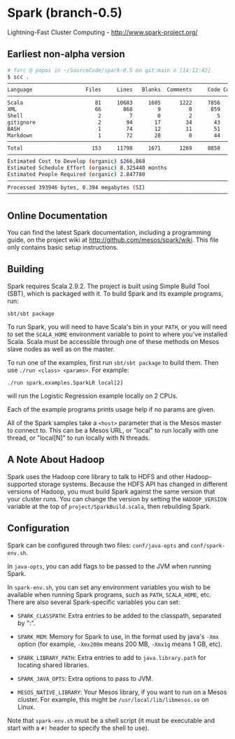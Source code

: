 # Spark (branch-0.5)

Lightning-Fast Cluster Computing - <http://www.spark-project.org/>

## Earliest non-alpha version 
```bash
# fxrc @ popos in ~/SourceCode/spark-0.5 on git:main o [14:12:42] 
$ scc .
───────────────────────────────────────────────────────────────────────────────
Language                 Files     Lines   Blanks  Comments     Code Complexity
───────────────────────────────────────────────────────────────────────────────
Scala                       81     10683     1605      1222     7856       1094
XML                         66       868        9         0      859          0
Shell                        2         7        0         2        5          0
gitignore                    2        94       17        34       43          0
BASH                         1        74       12        11       51         11
Markdown                     1        72       28         0       44          0
───────────────────────────────────────────────────────────────────────────────
Total                      153     11798     1671      1269     8858       1105
───────────────────────────────────────────────────────────────────────────────
Estimated Cost to Develop (organic) $266,868
Estimated Schedule Effort (organic) 8.325440 months
Estimated People Required (organic) 2.847780
───────────────────────────────────────────────────────────────────────────────
Processed 393946 bytes, 0.394 megabytes (SI)
───────────────────────────────────────────────────────────────────────────────

```

## Online Documentation

You can find the latest Spark documentation, including a programming
guide, on the project wiki at <http://github.com/mesos/spark/wiki>. This
file only contains basic setup instructions.


## Building

Spark requires Scala 2.9.2. The project is built using Simple Build Tool (SBT),
which is packaged with it. To build Spark and its example programs, run:

    sbt/sbt package

To run Spark, you will need to have Scala's bin in your `PATH`, or you
will need to set the `SCALA_HOME` environment variable to point to where
you've installed Scala. Scala must be accessible through one of these
methods on Mesos slave nodes as well as on the master.

To run one of the examples, first run `sbt/sbt package` to build them. Then use `./run <class> <params>`. For example:

    ./run spark.examples.SparkLR local[2]

will run the Logistic Regression example locally on 2 CPUs.

Each of the example programs prints usage help if no params are given.

All of the Spark samples take a `<host>` parameter that is the Mesos master
to connect to. This can be a Mesos URL, or "local" to run locally with one
thread, or "local[N]" to run locally with N threads.


## A Note About Hadoop

Spark uses the Hadoop core library to talk to HDFS and other Hadoop-supported
storage systems. Because the HDFS API has changed in different versions of
Hadoop, you must build Spark against the same version that your cluster runs.
You can change the version by setting the `HADOOP_VERSION` variable at the top
of `project/SparkBuild.scala`, then rebuilding Spark.


## Configuration

Spark can be configured through two files: `conf/java-opts` and
`conf/spark-env.sh`.

In `java-opts`, you can add flags to be passed to the JVM when running Spark.

In `spark-env.sh`, you can set any environment variables you wish to be available
when running Spark programs, such as `PATH`, `SCALA_HOME`, etc. There are also
several Spark-specific variables you can set:

- `SPARK_CLASSPATH`: Extra entries to be added to the classpath, separated by ":".

- `SPARK_MEM`: Memory for Spark to use, in the format used by java's `-Xmx`
  option (for example, `-Xmx200m` means 200 MB, `-Xmx1g` means 1 GB, etc).

- `SPARK_LIBRARY_PATH`: Extra entries to add to `java.library.path` for locating
  shared libraries.

- `SPARK_JAVA_OPTS`: Extra options to pass to JVM.

- `MESOS_NATIVE_LIBRARY`: Your Mesos library, if you want to run on a Mesos
  cluster. For example, this might be `/usr/local/lib/libmesos.so` on Linux.

Note that `spark-env.sh` must be a shell script (it must be executable and start
with a `#!` header to specify the shell to use).
